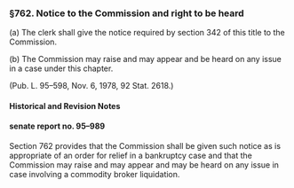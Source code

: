 ### §762. Notice to the Commission and right to be heard ###

(a) The clerk shall give the notice required by section 342 of this title to the Commission.

(b) The Commission may raise and may appear and be heard on any issue in a case under this chapter.

(Pub. L. 95–598, Nov. 6, 1978, 92 Stat. 2618.)

#### Historical and Revision Notes ####

#### senate report no. 95–989 ####

Section 762 provides that the Commission shall be given such notice as is appropriate of an order for relief in a bankruptcy case and that the Commission may raise and may appear and may be heard on any issue in case involving a commodity broker liquidation.